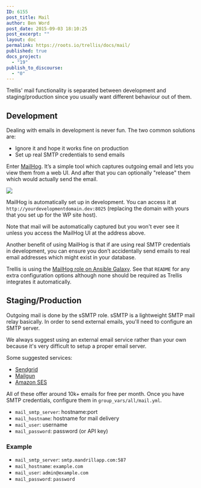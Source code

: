 ```yaml
---
ID: 6155
post_title: Mail
author: Ben Word
post_date: 2015-09-03 18:10:25
post_excerpt: ""
layout: doc
permalink: https://roots.io/trellis/docs/mail/
published: true
docs_project:
  - "19"
publish_to_discourse:
  - "0"
---
```

Trellis' mail functionality is separated between development and staging/production since you usually want different behaviour out of them.

## Development
Dealing with emails in development is never fun. The two common solutions are:

* Ignore it and hope it works fine on production
* Set up real SMTP credentials to send emails

Enter [MailHog](https://github.com/mailhog/MailHog). It’s a simple tool which captures outgoing email and lets you view them from a web UI. And after that you can optionally "release" them which would actually send the email.

![](https://roots.io/app/uploads/trellis-mailhog-preview.png)

MailHog is automatically set up in development. You can access it at `http://yourdevelopmentdomain.dev:8025` (replacing the domain with yours that you set up for the WP site host).

Note that mail will be automatically captured but you won't ever see it unless you access the MailHog UI at the address above.

Another benefit of using MailHog is that if are using real SMTP credentials in development, you can ensure you don’t accidentally send emails to real email addresses which might exist in your database.

Trellis is using the [MailHog role on Ansible Galaxy](https://galaxy.ansible.com/list#/roles/2434). See that `README` for any extra configuration options although none should be required as Trellis integrates it automatically.

## Staging/Production

Outgoing mail is done by the sSMTP role. sSMTP is a lightweight SMTP mail relay basically. In order to send external emails, you'll need to configure an SMTP server.

We always suggest using an external email service rather than your own because it's very difficult to setup a proper email server.

Some suggested services:

* [Sendgrid](https://sendgrid.com/)
* [Mailgun](http://www.mailgun.com/)
* [Amazon SES](http://aws.amazon.com/ses/)

All of these offer around 10k+ emails for free per month. Once you have SMTP credentials, configure them in `group_vars/all/mail.yml`.

* `mail_smtp_server`: hostname:port
* `mail_hostname`: hostname for mail delivery
* `mail_user`: username
* `mail_password`: password (or API key)

### Example

* `mail_smtp_server`: `smtp.mandrillapp.com:587`
* `mail_hostname`: `example.com`
* `mail_user`: `admin@example.com`
* `mail_password`: `password`